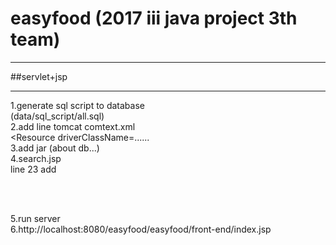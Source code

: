 # easyfood (2017 iii java project 3th team)

***
##servlet+jsp
***

1.generate sql script to database<br>
(data/sql_script/all.sql)<br>
2.add line tomcat comtext.xml<br>
<Resource driverClassName=......<br>
3.add jar (about db...)<br>
4.search.jsp<br>
line 23 add<br>
<script type="text/javascript" src="http://maps.google.com/maps/api/js?sensor=false"></script>  <br>
<script type="text/javascript"
  src="https://maps.googleapis.com/maps/api/js?key=[your google map key]&callback=initMap" async defer>
</script>  <br>
5.run server<br>
6.http://localhost:8080/easyfood/easyfood/front-end/index.jsp
<br><br>
